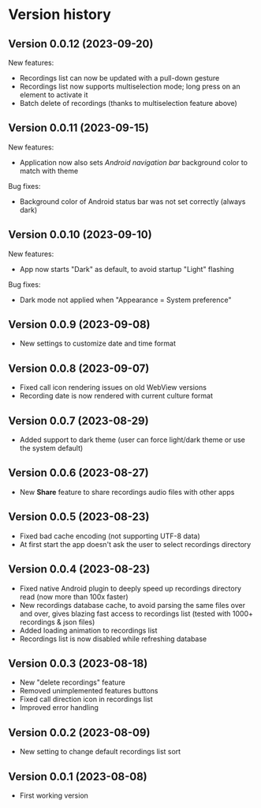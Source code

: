# Version history

## Version 0.0.12 (2023-09-20)

New features:

- Recordings list can now be updated with a pull-down gesture
- Recordings list now supports multiselection mode; long press on an element to activate it
- Batch delete of recordings (thanks to multiselection feature above)

## Version 0.0.11 (2023-09-15)

New features:

- Application now also sets _Android navigation bar_ background color to match with theme

Bug fixes:

- Background color of Android status bar was not set correctly (always dark)

## Version 0.0.10 (2023-09-10)

New features:

- App now starts "Dark" as default, to avoid startup "Light" flashing

Bug fixes:

- Dark mode not applied when "Appearance = System preference"

## Version 0.0.9 (2023-09-08)

- New settings to customize date and time format

## Version 0.0.8 (2023-09-07)

- Fixed call icon rendering issues on old WebView versions
- Recording date is now rendered with current culture format

## Version 0.0.7 (2023-08-29)

- Added support to dark theme (user can force light/dark theme or use the system default)

## Version 0.0.6 (2023-08-27)

- New **Share** feature to share recordings audio files with other apps

## Version 0.0.5 (2023-08-23)

- Fixed bad cache encoding (not supporting UTF-8 data)
- At first start the app doesn't ask the user to select recordings directory

## Version 0.0.4 (2023-08-23)

- Fixed native Android plugin to deeply speed up recordings directory read (now more than 100x faster)
- New recordings database cache, to avoid parsing the same files over and over, gives blazing fast access to recordings list (tested with 1000+ recordings & json files)
- Added loading animation to recordings list
- Recordings list is now disabled while refreshing database

## Version 0.0.3 (2023-08-18)

- New "delete recordings" feature
- Removed unimplemented features buttons
- Fixed call direction icon in recordings list
- Improved error handling

## Version 0.0.2 (2023-08-09)

- New setting to change default recordings list sort

## Version 0.0.1 (2023-08-08)

- First working version
